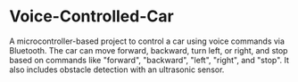 # Voice-Controlled-Car
A microcontroller-based project to control a car using voice commands via Bluetooth. The car can move forward, backward, turn left, or right, and stop based on commands like "forward", "backward", "left", "right", and "stop". It also includes obstacle detection with an ultrasonic sensor.
